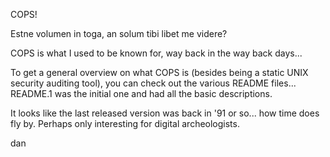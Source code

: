 
COPS!

Estne volumen in toga, an solum tibi libet me videre?

COPS is what I used to be known for, way back in the way back days...

To get a general overview on what COPS is (besides being a static
UNIX security auditing tool), you can check out the various README
files... README.1 was the initial one and had all the basic
descriptions.

It looks like the last released version was back in '91 or so...
how time does fly by. Perhaps only interesting for digital
archeologists.

dan

